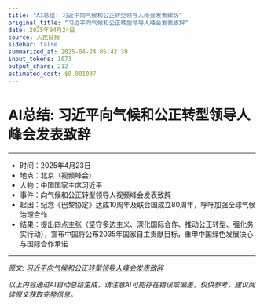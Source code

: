 ```yaml
---
title: "AI总结: 习近平向气候和公正转型领导人峰会发表致辞"
original_title: "习近平向气候和公正转型领导人峰会发表致辞"
date: 2025年04月24日
source: 人民日报
sidebar: false
summarized_at: 2025-04-24 05:42:39
input_tokens: 1073
output_chars: 212
estimated_cost: $0.001037
---
```


# AI总结: 习近平向气候和公正转型领导人峰会发表致辞

---
- 时间：2025年4月23日  
- 地点：北京（视频峰会）  
- 人物：中国国家主席习近平  
- 事件：向气候和公正转型领导人视频峰会发表致辞  
- 起因：纪念《巴黎协定》达成10周年及联合国成立80周年，呼吁加强全球气候治理合作  
- 结果：提出四点主张（坚守多边主义、深化国际合作、推动公正转型、强化务实行动），宣布中国将公布2035年国家自主贡献目标，重申中国绿色发展决心与国际合作承诺  
---

*原文: [习近平向气候和公正转型领导人峰会发表致辞](http://paper.people.com.cn/rmrb/pc/content/202504/24/content_30069669.html)*

*以上内容通过AI自动总结生成，请注意AI可能存在错误或偏差，仅供参考，建议阅读原文获取完整信息。*